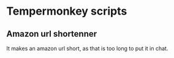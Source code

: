 # Tempermonkey scripts

## Amazon url shortenner

It makes an amazon url short, as that is too long to put it in chat.

